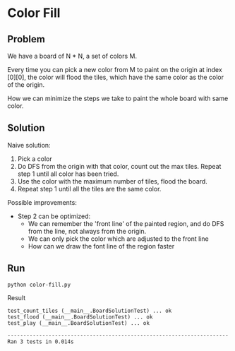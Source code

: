 # Color Fill

## Problem
We have a board of N * N, a set of colors M.

Every time you can pick a new color from M to paint on the origin at index [0][0], the color will flood the tiles, which have the same color as the color of the origin.

How we can minimize the steps we take to paint the whole board with same color.

## Solution
Naive solution:

1. Pick a color
2. Do DFS from the origin with that color, count out the max tiles. Repeat step 1 until all color has been tried.
3. Use the color with the maximum number of tiles, flood the board.
4. Repeat step 1 until all the tiles are the same color.

Possible improvements:

- Step 2 can be optimized: 
  - We can remember the 'front line' of the painted region, and do DFS from the line, not always from the origin. 
  - We can only pick the color which are adjusted to the front line
  - How can we draw the font line of the region faster

## Run 

```shell
python color-fill.py
```

Result
```
test_count_tiles (__main__.BoardSolutionTest) ... ok
test_flood (__main__.BoardSolutionTest) ... ok
test_play (__main__.BoardSolutionTest) ... ok

----------------------------------------------------------------------
Ran 3 tests in 0.014s
```
